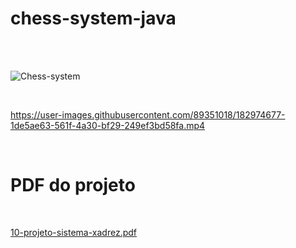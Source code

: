 # chess-system-java
<br>
<br>

![Chess-system](https://user-images.githubusercontent.com/89351018/182974795-680f7174-6370-4386-9d03-b417ae089949.png)


<br>

https://user-images.githubusercontent.com/89351018/182974677-1de5ae63-561f-4a30-bf29-249ef3bd58fa.mp4

<br>

# PDF do projeto 
<br>

[10-projeto-sistema-xadrez.pdf](https://github.com/Mizaeldouglas/chess-system-java/files/9264191/10-projeto-sistema-xadrez.pdf)

